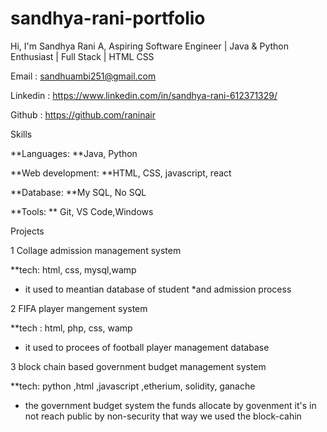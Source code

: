 # sandhya-rani-portfolio
Hi, I'm Sandhya Rani A,
Aspiring Software Engineer | Java & Python Enthusiast | Full Stack | HTML CSS

Email : sandhuambi251@gmail.com

Linkedin : https://www.linkedin.com/in/sandhya-rani-612371329/

Github : https://github.com/raninair

Skills

**Languages: **Java, Python

**Web development: **HTML, CSS, javascript, react

**Database: **My SQL, No SQL

**Tools: ** Git, VS Code,Windows

Projects

1 Collage admission management system

**tech: html, css, mysql,wamp
* it used to meantian database of student
*and admission process


2 FIFA player mangement system

**tech : html, php, css, wamp
* it used to procees of football player management database

  
3 block chain based government budget management system

**tech: python ,html ,javascript ,etherium, solidity, ganache
* the government budget system the funds allocate by govenment it's in not reach public by non-security that way we used the block-cahin

